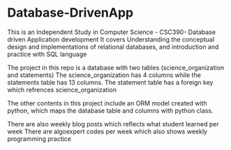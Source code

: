# Database-DrivenApp
This is an Independent Study in Computer Science - CSC390- Database driven Application development
It covers Understanding the conceptual design and implementations of relational databases, and introduction and practice with SQL language


The project in this repo is a database with two tables (science_organization and statements)
The science_organization has 4 columns while the statements table has 13 columns. The statement
table has a foreign key which refrences science_organization

The other contents in this project include an ORM model created with python, which maps the database
table and columns with python class. 

There are also weekly blog posts which reflects what student learned per week
There are algoexpert codes per week which also shows weekly programming practice 
